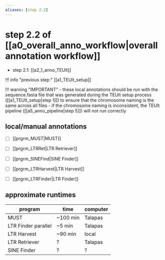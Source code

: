 ```yaml
---
aliases: [step 2.2]
---
```

# step 2.2 of [[a0_overall_anno_workflow|overall annotation workflow]]
- step 2.1: [[a2_1_anno_TEUlt]]

!!! info "previous step:"
    [[a1_TEUlt_setup]]

!!! warning "IMPORTANT"
	- these local annotations should be run with the sequence.fasta file that was generated during the TEUlt setup process ([[a1_TEUlt_setup|step 1]]) to ensure that the chromosome naming is the same across all files
	- if the chromosome naming is inconsistent, the TEUlt pipeline ([[a5_anno_pipeline|step 5]]) will not run correctly

## local/manual annotations

- [ ] [[prgrm_MUST|MUST]]

- [ ] [[prgrm_LTRRet|LTR Retriever]]

- [ ] [[prgrm_SINEFind|SINE Finder]]

- [ ] [[prgrm_LTRHarvest|LTR Harvest]]

- [ ] [[prgrm_LTRFinder|LTR Finder]]

## approximate runtimes 
| program | time | computer |
| ---- | ---- |---- |
| MUST | ~100 min | Talapas |
| LTR Finder parallel | ~5 min | Talapas |
| LTR Harvest | ~90 min | local |
| LTR Retriever | ? | Talapas |
|SINE Finder | ? | ? |

